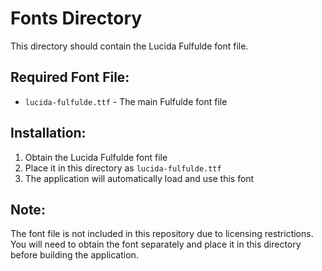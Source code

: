 # Fonts Directory

This directory should contain the Lucida Fulfulde font file.

## Required Font File:
- `lucida-fulfulde.ttf` - The main Fulfulde font file

## Installation:
1. Obtain the Lucida Fulfulde font file
2. Place it in this directory as `lucida-fulfulde.ttf`
3. The application will automatically load and use this font

## Note:
The font file is not included in this repository due to licensing restrictions. You will need to obtain the font separately and place it in this directory before building the application.